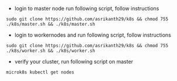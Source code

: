 - login to master node run following script, follow instructions
```
sudo git clone https://github.com/asrikanth29/k8s && chmod 755 ./k8s/master.sh && ./k8s/master.sh
```
- login to workernodes and run following script, follow instructions
```
sudo git clone https://github.com/asrikanth29/k8s && chmod 755 ./k8s/worker.sh && ./k8s/worker.sh
```
- verify your cluster, run following script on master
```
microk8s kubectl get nodes
```
